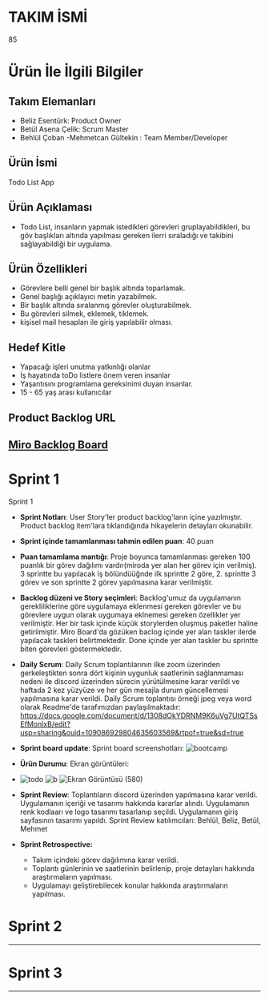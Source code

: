 # TAKIM İSMİ

85
# Ürün İle İlgili Bilgiler

## Takım Elemanları

- Beliz Esentürk: Product Owner
- Betül Asena Çelik: Scrum Master
- Behlül Çoban -Mehmetcan Gültekin : Team Member/Developer

## Ürün İsmi

Todo List App
## Ürün Açıklaması

- Todo List, insanların yapmak istedikleri görevleri gruplayabildikleri, bu göv başlıkları altında yapılması gereken ilerri sıraladığı ve takibini sağlayabildiği bir uygulama.
## Ürün Özellikleri

- Görevlere belli genel bir başlık altında toparlamak.
- Genel başlığı açıklayıcı metin yazabilmek.
- Bir başlık altında sıralanmış görevler oluşturabilmek.
- Bu görevleri silmek, eklemek, tiklemek.
- kişisel mail hesapları ile giriş yapılabilir olması.

## Hedef Kitle

- Yapacağı işleri unutma yatkınlığı olanlar
- İş hayatında toDo listlere önem veren insanlar
- Yaşantısını programlama gereksinimi duyan insanlar.
- 15 - 65 yaş arası kullanıcılar

## Product Backlog URL

[Miro Backlog Board](https://miro.com/welcomeonboard/ZDVUM21tVE5CWUxYMERrNmppSk1MSUhxUkd2Rk5ya3UzblZBWGxZVG5yVktSYjZxdjlOcUJRSHpKcWw3dUo0Q3wzMDc0NDU3MzYyNjc1OTU3NDI0?share_link_id=501816279468)
---

# Sprint 1

 Sprint 1

- **Sprint Notları**: User Story'ler product backlog'ların içine yazılmıştır. Product backlog item'lara tıklandığında hikayelerin detayları okunabilir.

- **Sprint içinde tamamlanması tahmin edilen puan**: 40 puan

- **Puan tamamlama mantığı**: Proje boyunca tamamlanması gereken 100 puanlık bir görev dağılımı vardır(miroda yer alan her görev için verilmiş). 3 sprintte bu yapılacak iş bölündüüğnde ilk sprintte 2 göre, 2. sprintte 3 görev ve son sprintte 2 görev yapılmasına karar verilmiştir.

- **Backlog düzeni ve Story seçimleri**: Backlog'umuz da uygulamanın gerekliliklerine göre uygulamaya eklenmesi gereken görevler ve bu görevlere uygun olarak uygumaya eklnemesi gereken özellikler yer verilmiştir. Her bir task içinde küçük storylerden oluşmuş paketler haline getirilmiştir. Miro Board'da gözüken baclog içinde yer alan taskler ilerde yapılacak taskleri belirtmektedir. Done içinde yer alan taskler bu sprintte biten görevleri göstermektedir.

- **Daily Scrum**: Daily Scrum toplantılarının ilke zoom üzerinden gerkeleştikten sonra dört kişinin uygunluk saatlerinin sağlanmaması nedeni ile discord üzerinden sürecin yürütülmesine karar verildi ve haftada 2 kez yüzyüze ve her gün mesajla durum güncellemesi yapılmasına karar verildi. Daily Scrum toplantısı örneği jpeg veya word olarak Readme'de tarafımızdan paylaşılmaktadır: https://docs.google.com/document/d/1308dOkYDRNM9K6uVg7UtQTSsEfMonlxB/edit?usp=sharing&ouid=109086929804635603569&rtpof=true&sd=true

- **Sprint board update**: Sprint board screenshotları: 
![bootcamp](https://user-images.githubusercontent.com/77446517/167308371-158d784a-14de-4738-862f-84421a6927d3.jpg)

- **Ürün Durumu**: Ekran görüntüleri:
- ![todo](https://user-images.githubusercontent.com/100069525/167313202-dc23e18f-4a34-4700-ada0-4c7605404caf.PNG)
![b](https://user-images.githubusercontent.com/100069525/167313248-6ffae0a7-741a-448c-8e54-347b9a2139e4.jpg)
![Ekran Görüntüsü (580)](https://user-images.githubusercontent.com/77446517/167317536-7d099612-6cba-48da-a3bd-29749c574668.png)



- **Sprint Review**: 
Toplantıların discord üzerinden yapılmasına karar verildi. Uygulamanın içeriği ve tasarımı hakkında kararlar alındı. Uygulamanın renk kodlaarı ve logo tasarımı tasarlanıp seçildi. Uygulamanın giriş sayfasının tasarımı yapıldı.
Sprint Review katılımcıları: Behlül, Beliz, Betül, Mehmet

- **Sprint Retrospective:**
  - Takım içindeki görev dağılımına karar verildi.
  - Toplantı günlerinin ve saatlerinin belirlenip, proje detayları hakkında araştırmaların yapılması.
  - Uygulamayı geliştirebilecek konular hakkında araştırmaların yapılması. 


# Sprint 2


---

# Sprint 3

---
